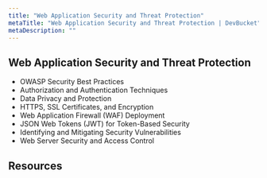 ```yaml
---
title: "Web Application Security and Threat Protection"
metaTitle: "Web Application Security and Threat Protection | DevBucket"
metaDescription: ""
---
```


## Web Application Security and Threat Protection

- OWASP Security Best Practices
- Authorization and Authentication Techniques
- Data Privacy and Protection
- HTTPS, SSL Certificates, and Encryption
- Web Application Firewall (WAF) Deployment
- JSON Web Tokens (JWT) for Token-Based Security
- Identifying and Mitigating Security Vulnerabilities
- Web Server Security and Access Control

## Resources
